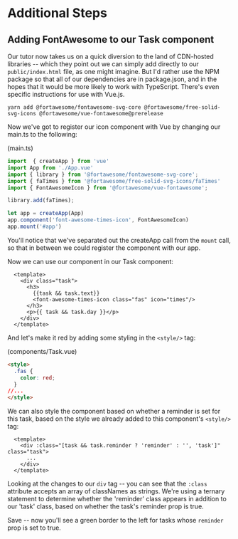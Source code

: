 # Additional Steps

## Adding FontAwesome to our Task component

Our tutor now takes us on a quick diversion to the land of CDN-hosted libraries -- which they point out we can simply add directly to our ```public/index.html``` file, as one might imagine. But I'd rather use the NPM package so that all of our dependencies are in package.json, and in the hopes that it would be more likely to work with TypeScript. There's even specific instructions for use with Vue.js.

```
yarn add @fortawesome/fontawesome-svg-core @fortawesome/free-solid-svg-icons @fortawesome/vue-fontawesome@prerelease
```

Now we've got to register our icon component with Vue by changing our main.ts to the following:

(main.ts)
```ts
import  { createApp } from 'vue'
import App from './App.vue'
import { library } from '@fortawesome/fontawesome-svg-core';
import { faTimes } from '@fortawesome/free-solid-svg-icons/faTimes'
import { FontAwesomeIcon } from '@fortawesome/vue-fontawesome';

library.add(faTimes);

let app = createApp(App)
app.component('font-awesome-times-icon', FontAwesomeIcon)
app.mount('#app')
```

You'll notice that we've separated out the createApp call from the ```mount``` call, so that in between we could register the component with our app.

Now we can use our component in our Task component:

```vue
  <template>
    <div class="task">
      <h3>
        {{task && task.text}}
        <font-awesome-times-icon class="fas" icon="times"/>
      </h3>
      <p>{{ task && task.day }}</p>
    </div>
  </template>
```

And let's make it red by adding some styling in the ```<style/>``` tag:

(components/Task.vue)
```html
<style>
  .fas {
    color: red;
  }
//...
</style>
```

We can also style the component based on whether a reminder is set for this task, based on the style we already added to this component's ```<style/>``` tag:

```vue
  <template>
    <div :class="[task && task.reminder ? 'reminder' : '', 'task']" class="task">
      ...
    </div>
  </template>
```

Looking at the changes to our ```div``` tag -- you can see that the ```:class``` attribute accepts an array of classNames as strings. We're using a ternary statement to determine whether the 'reminder' class appears in addition to our 'task' class, based on whether the task's reminder prop is true.

Save -- now you'll see a green border to the left for tasks whose ```reminder``` prop is set to true.






